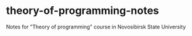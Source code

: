 # theory-of-programming-notes
Notes for "Theory of programming" course in Novosibirsk State University
